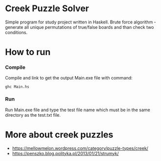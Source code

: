 # Creek Puzzle Solver

Simple program for study project written in Haskell. Brute force algorithm - generate all unique permutations of true/false boards and than check two conditions.

# How to run

### Compile

Compile and link to get the output Main.exe file with command:

```
ghc Main.hs
```

### Run

Run Main.exe file and type the test file name which must be in the same directory as the test.txt file.

# More about creek puzzles

- https://mellowmelon.wordpress.com/category/puzzle-types/creek/
- https://penszko.blog.polityka.pl/2013/01/21/strumyk/
